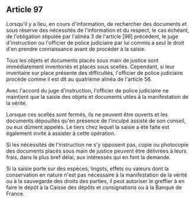 Article 97
----
Lorsqu'il y a lieu, en cours d'information, de rechercher des documents et sous
réserve des nécessités de l'information et du respect, le cas échéant, de
l'obligation stipulée par l'alinéa 3 de l'article [*96*] précédent, le juge
d'instruction ou l'officier de police judiciaire par lui commis a seul le droit
d'en prendre connaissance avant de procéder à la saisie.

Tous les objets et documents placés sous main de justice sont immédiatement
inventoriés et placés sous scellés. Cependant, si leur inventaire sur place
présente des difficultés, l'officier de police judiciaire procède comme il est
dit au quatrième alinéa de l'article 56.

Avec l'accord du juge d'instruction, l'officier de police judiciaire ne
maintient que la saisie des objets et documents utiles à la manifestation de la
vérité.

Lorsque ces scellés sont fermés, ils ne peuvent être ouverts et les documents
dépouillés qu'en présence de l'inculpé assisté de son conseil, ou eux dûment
appelés. Le tiers chez lequel la saisie a été faite est également invité à
assister à cette opération.

Si les nécessités de l'instruction ne s'y opposent pas, copie ou photocopie des
documents placés sous main de justice peuvent être délivrées à leurs frais, dans
le plus bref délai, aux intéressés qui en font la demande.

Si la saisie porte sur des espèces, lingots, effets ou valeurs dont la
conservation en nature n'est pas nécessaire à la manifestation de la vérité ou à
la sauvegarde des droits des parties, il peut autoriser le greffier à en faire
le dépôt à la Caisse des dépôts et consignations ou à la Banque de France.
